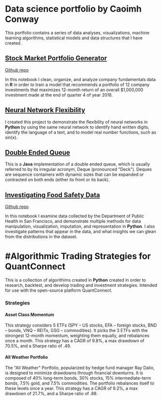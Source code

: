 # Data science portfolio by Caoimh Conway

This portfolio contains a series of data analyses, visualizations, machine learning algorithms, statistical models and data structures that I have created.

## [Stock Market Portfolio Generator](https://nbviewer.jupyter.org/github/CaoimhConway/StockMarketPortfolioGenerator/blob/master/StockMarketPortfolioGenerator.ipynb)
[Github repo](https://github.com/CaoimhConway/StockMarketPortfolioGenerator/blob/master/StockMarketPortfolioGenerator.ipynb)

In this notebook I clean, organize, and analyze company fundamentals data in **R** in order to train a model that recommends a portfolio of 12 company investments that maximizes 12-month return of an overall $1,000,000 investment made at the end of quarter 4 of year 2018.


## [Neural Network Flexibility](https://github.com/CaoimhConway/NeuralNetworkFlexibility)

I created this project to demonstrate the flexibility of neural networks in **Python** by using the same neural network to identify hand written digits, identify the language of a text, and to model real number functions, such as sin(x).


## [Double Ended Queue](https://github.com/CaoimhConway/DoubleEndedQueue)
This is a **Java** implementation of a double ended queue, which is usually referred to by its irregular acronym, Deque (pronounced "Deck").  Deques are sequence containers with dynamic sizes that can be expanded or contracted on both ends (either its front or its back). 

## [Investigating Food Safety Data](https://nbviewer.jupyter.org/github/CaoimhConway/InvestigatingFoodSafetyData/blob/master/Investigating%20Food%20Safety%20Data.ipynb)
[Github repo](https://github.com/CaoimhConway/InvestigatingFoodSafetyData)

In this notebook I examine data collected by the Department of Public Health in San Francisco, and demonstrate multiple methods for data manipulation, visualization, imputation, and representation in **Python**. I also investigate patterns that appear in the data, and what insights we can glean from the distributions in the dataset.

# #Algorithmic Trading Strategies for QuantConnect

This is a collection of algorithims created in **Python** created in order to research, backtest, and develop trading and investment strategies. Intended for use with the open-source platform QuantConnect. 


### Strategies

#### Asset Class Momentum

This strategy considers 5 ETFs (SPY – US stocks, EFA – foreign stocks, BND – bonds, VNQ – REITs, GSG – commodities). It picks the 3 ETFs with the strongest 12-month momentum, weighting them equally, and rebalances once a month. This strategy has a CAGR of 9.8%, a max drawdown of 70.5%, and a Sharpe ratio of .49.

<script src='https://www.quantconnect.com/terminal/backtest.js?sid=434dbef842cee46850dbfba07cc4534d'></script>


#### All Weather Portfolio 

The "All Weather" Portfolio, popularized by hedge fund manager Ray Dalio, is designed to minimize drawdowns through financial downturns. It is composed of 40% long-term bonds, 30% stocks, 15% intermediate-term bonds, 7.5% gold, and 7.5% commodities. The portfolio rebalances itself to these levels once a year. This strategy has a CAGR of 9.2%, a max drawdown of 21.7%, and a Sharpe ratio of .88.

<script src='https://www.quantconnect.com/terminal/backtest.js?sid=1bb306edc363c0c80b9580744d8dfc26'></script>
